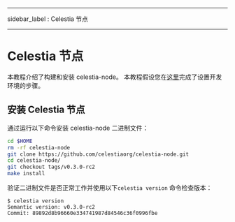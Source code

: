 - - -
sidebar_label : Celestia 节点
- - -

# Celestia 节点

本教程介绍了构建和安装 celestia-node。 本教程假设您在[这里](./environment.md)完成了设置开发环境的步骤。

## 安装 Celestia 节点

通过运行以下命令安装 celestia-node 二进制文件：

```sh
cd $HOME
rm -rf celestia-node
git clone https://github.com/celestiaorg/celestia-node.git
cd celestia-node/
git checkout tags/v0.3.0-rc2
make install
```

验证二进制文件是否正常工作并使用以下`celestia version` 命令检查版本：

```console
$ celestia version
Semantic version: v0.3.0-rc2
Commit: 89892d8b96660e334741987d84546c36f0996fbe
```
